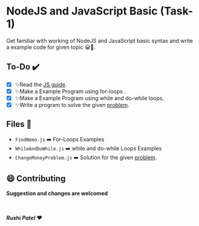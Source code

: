 # NodeJS and JavaScript Basic (Task-1)

Get familiar with working of NodeJS and JavaScript basic syntax and write a example code for given topic 😀🖤.

## To-Do ✔️
- [x] ✨Read the [JS guide](https://developer.mozilla.org/en-US/docs/Web/JavaScript/Guide/Introduction).
- [x] ✨Make a Example Program using for-loops .
- [x] ✨Make a Example Program using while and do-while loops.
- [x] ✨Write a program to solve the given [problem]( https://www.geeksforgeeks.org/find-number-currency-notes-sum-upto-given-amount/).

## Files 📂
- `FindNemo.js` ➡️ For-Loops Examples
- `WhileAndDoWhile.js` ➡️ while and do-while Loops Examples
- `ChangeMoneyProblem.js` ➡️ Solution for the given [problem]( https://www.geeksforgeeks.org/find-number-currency-notes-sum-upto-given-amount/). 

## 😄 Contributing
**Suggestion and changes are welcomed**

<br><br>
***Rushi Patel*** ❤️
